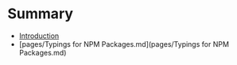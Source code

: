 # Summary

* [Introduction](README.md)
* [pages/Typings for NPM Packages.md](pages/Typings for NPM Packages.md)



